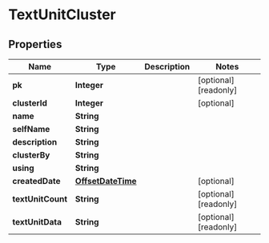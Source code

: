 

# TextUnitCluster

## Properties

Name | Type | Description | Notes
------------ | ------------- | ------------- | -------------
**pk** | **Integer** |  |  [optional] [readonly]
**clusterId** | **Integer** |  |  [optional]
**name** | **String** |  | 
**selfName** | **String** |  | 
**description** | **String** |  | 
**clusterBy** | **String** |  | 
**using** | **String** |  | 
**createdDate** | [**OffsetDateTime**](OffsetDateTime.md) |  |  [optional]
**textUnitCount** | **String** |  |  [optional] [readonly]
**textUnitData** | **String** |  |  [optional] [readonly]



